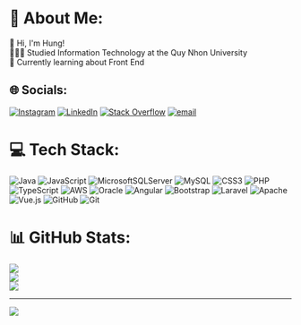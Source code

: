# 💫 About Me:
👋 Hi, I'm Hung!<br>👩🏻‍🎓 Studied Information Technology at the Quy Nhon University<br>💭 Currently learning about Front End


## 🌐 Socials:
[![Instagram](https://img.shields.io/badge/Instagram-%23E4405F.svg?logo=Instagram&logoColor=white)](https://instagram.com/ng1hung) [![LinkedIn](https://img.shields.io/badge/LinkedIn-%230077B5.svg?logo=linkedin&logoColor=white)](https://linkedin.com/in/nguyenhung2k5) [![Stack Overflow](https://img.shields.io/badge/-Stackoverflow-FE7A16?logo=stack-overflow&logoColor=white)](https://stackoverflow.com/users/28303928) [![email](https://img.shields.io/badge/Email-D14836?logo=gmail&logoColor=white)](mailto:nguyentanhung413@gmail.com) 

# 💻 Tech Stack:
![Java](https://img.shields.io/badge/java-%23ED8B00.svg?style=for-the-badge&logo=openjdk&logoColor=white) ![JavaScript](https://img.shields.io/badge/javascript-%23323330.svg?style=for-the-badge&logo=javascript&logoColor=%23F7DF1E) ![MicrosoftSQLServer](https://img.shields.io/badge/Microsoft%20SQL%20Server-CC2927?style=for-the-badge&logo=microsoft%20sql%20server&logoColor=white) ![MySQL](https://img.shields.io/badge/mysql-4479A1.svg?style=for-the-badge&logo=mysql&logoColor=white) ![CSS3](https://img.shields.io/badge/css3-%231572B6.svg?style=for-the-badge&logo=css3&logoColor=white) ![PHP](https://img.shields.io/badge/php-%23777BB4.svg?style=for-the-badge&logo=php&logoColor=white) ![TypeScript](https://img.shields.io/badge/typescript-%23007ACC.svg?style=for-the-badge&logo=typescript&logoColor=white) ![AWS](https://img.shields.io/badge/AWS-%23FF9900.svg?style=for-the-badge&logo=amazon-aws&logoColor=white) ![Oracle](https://img.shields.io/badge/Oracle-F80000?style=for-the-badge&logo=oracle&logoColor=white) ![Angular](https://img.shields.io/badge/angular-%23DD0031.svg?style=for-the-badge&logo=angular&logoColor=white) ![Bootstrap](https://img.shields.io/badge/bootstrap-%238511FA.svg?style=for-the-badge&logo=bootstrap&logoColor=white) ![Laravel](https://img.shields.io/badge/laravel-%23FF2D20.svg?style=for-the-badge&logo=laravel&logoColor=white) ![Apache](https://img.shields.io/badge/apache-%23D42029.svg?style=for-the-badge&logo=apache&logoColor=white) ![Vue.js](https://img.shields.io/badge/vue.js-%2335495e.svg?style=for-the-badge&logo=vuedotjs&logoColor=%234FC08D) ![GitHub](https://img.shields.io/badge/github-%23121011.svg?style=for-the-badge&logo=github&logoColor=white) ![Git](https://img.shields.io/badge/git-%23F05033.svg?style=for-the-badge&logo=git&logoColor=white)
# 📊 GitHub Stats:
![](https://github-readme-stats.vercel.app/api?username=khunglongcon2k5&theme=radical&hide_border=false&include_all_commits=false&count_private=false)<br/>
![](https://github-readme-streak-stats.herokuapp.com/?user=khunglongcon2k5&theme=radical&hide_border=false)<br/>
![](https://github-readme-stats.vercel.app/api/top-langs/?username=khunglongcon2k5&theme=radical&hide_border=false&include_all_commits=false&count_private=false&layout=compact)

---
[![](https://visitcount.itsvg.in/api?id=khunglongcon2k5&icon=0&color=0)](https://visitcount.itsvg.in)

<!-- Proudly created with GPRM ( https://gprm.itsvg.in ) -->

